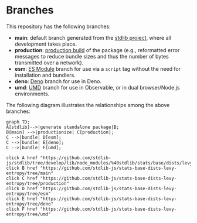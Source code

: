 <!--

@license Apache-2.0

Copyright (c) 2022 The Stdlib Authors.

Licensed under the Apache License, Version 2.0 (the "License");
you may not use this file except in compliance with the License.
You may obtain a copy of the License at

    http://www.apache.org/licenses/LICENSE-2.0

Unless required by applicable law or agreed to in writing, software
distributed under the License is distributed on an "AS IS" BASIS,
WITHOUT WARRANTIES OR CONDITIONS OF ANY KIND, either express or implied.
See the License for the specific language governing permissions and
limitations under the License.

-->

# Branches

This repository has the following branches:

-   **main**: default branch generated from the [stdlib project][stdlib-url], where all development takes place.
-   **production**: [production build][production-url] of the package (e.g., reformatted error messages to reduce bundle sizes and thus the number of bytes transmitted over a network).
-   **esm**: [ES Module][esm-url] branch for use via a `script` tag without the need for installation and bundlers.
-   **deno**: [Deno][deno-url] branch for use in Deno.
-   **umd**: [UMD][umd-url] branch for use in Observable, or in dual browser/Node.js environments.

The following diagram illustrates the relationships among the above branches:

```mermaid
graph TD;
A[stdlib]-->|generate standalone package|B;
B[main] -->|productionize| C[production];
C -->|bundle| D[esm];
C -->|bundle| E[deno];
C -->|bundle| F[umd];

click A href "https://github.com/stdlib-js/stdlib/tree/develop/lib/node_modules/%40stdlib/stats/base/dists/levy/entropy"
click B href "https://github.com/stdlib-js/stats-base-dists-levy-entropy/tree/main"
click C href "https://github.com/stdlib-js/stats-base-dists-levy-entropy/tree/production"
click D href "https://github.com/stdlib-js/stats-base-dists-levy-entropy/tree/esm"
click E href "https://github.com/stdlib-js/stats-base-dists-levy-entropy/tree/deno"
click F href "https://github.com/stdlib-js/stats-base-dists-levy-entropy/tree/umd"
```

[stdlib-url]: https://github.com/stdlib-js/stdlib/tree/develop/lib/node_modules/%40stdlib/stats/base/dists/levy/entropy
[production-url]: https://github.com/stdlib-js/stats-base-dists-levy-entropy/tree/production
[deno-url]: https://github.com/stdlib-js/stats-base-dists-levy-entropy/tree/deno
[umd-url]: https://github.com/stdlib-js/stats-base-dists-levy-entropy/tree/umd
[esm-url]: https://github.com/stdlib-js/stats-base-dists-levy-entropy/tree/esm